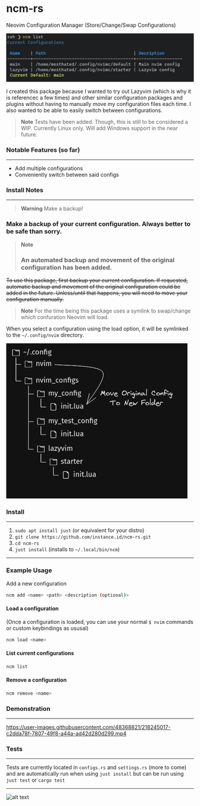 # ncm-rs

Neovim Configuration Manager (Store/Change/Swap Configurations)

<img src="media/list_example.png">

I created this package because I wanted to try out Lazyvim (which is why it is referencec a few times) and other similar configuration packages and plugins without having to manually move my configuration files each time. I also wanted to be able to easily switch between configurations.

> **Note**
> Tests have been added. Though, this is still to be considered a WIP. Currently Linux only. Will add Windows support in the near future.

### Notable Features (so far)

---

- Add multiple configurations
- Conveniently switch between said configs


### Install Notes

---

> **Warning** 
> Make a backup!

### Make a backup of your current configuration. Always better to be safe than sorry.

> **Note**
> ### An automated backup and movement of the original configuration has been added.

~~To use this package, first backup your current configuration. If requested, automatic backup and movement of the original configuration could be added in the future. Unless/until that happens, you will need to move your configuration manually.~~

> **Note** 
> For the time being this package uses a symlink to swap/change which confuration Neovim will load.

When you select a configuration using the load option, it will be symlinked to the `~/.config/nvim` directory.

<img src="media/config_backup.png">



### Install
---

1. `sudo apt install just` (or equivalent for your distro)
2. `git clone https://github.com/instance.id/ncm-rs.git`
3. `cd ncm-rs`
4. `just install` (installs to `~/.local/bin/ncm`)

---
### Example Usage


Add a new configuration

```bash
ncm add <name> <path> <description (optional)>
```

#### Load a configuration
(Once a configuration is loaded, you can use your normal `$ nvim` commands or custom keybindings as ususal)

```bash
ncm load <name>
```

#### List current configurations

```bash
ncm list
```

#### Remove a configuration

```bash
ncm remove <name>
```

### Demonstration

---

https://user-images.githubusercontent.com/48368821/218245017-c2dda78f-7807-49f8-a44a-ad42d280d299.mp4


### Tests

---

Tests are currently located in `configs.rs` and `settings.rs` (more to come) and are automatically run when using `just install` but can be run using `just test` or `cargo test` 

---
![alt text](https://i.imgur.com/cg5ow2M.png "instance.id")
